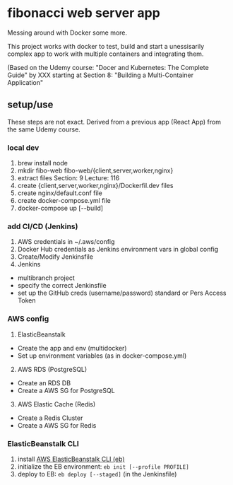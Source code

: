 # fibonacci web server app

Messing around with Docker some more.

This project works with docker to test, build and start a unessisarily complex app to work with multiple containers and integrating them.

(Based on the Udemy course: "Docer and Kubernetes: The Complete Guide" by XXX starting at Section 8: "Building a Multi-Container Application"

## setup/use
These steps are not exact. Derived from a previous app (React App) from the same Udemy course.

### local dev

 1. brew install node
 2. mkdir fibo-web fibo-web/{client,server,worker,nginx}
 3. extract files Section: 9 Lecture: 116
 4. create {client,server,worker,nginx}/Dockerfil.dev files
 5. create nginx/default.conf file
 6. create docker-compose.yml file
 7. docker-compose up [--build]

### add CI/CD (Jenkins)

 1. AWS credentials in ~/.aws/config
 2. Docker Hub credentials as Jenkins environment vars in global config
 3. Create/Modify Jenkinsfile
 4. Jenkins
   * multibranch project
   * specify the correct Jenkinsfile
   * set up the GitHub creds (username/password) standard or Pers Access Token

### AWS config

 1. ElasticBeanstalk
   * Create the app and env (multidocker)
   * Set up environment variables (as in docker-compose.yml)
 2. AWS RDS (PostgreSQL)
   * Create an RDS DB
   * Create a AWS SG for PostgreSQL
 3. AWS Elastic Cache (Redis)
   * Create a Redis Cluster
   * Create a AWS SG for Redis

### ElasticBeanstalk CLI

 1. install [AWS ElasticBeanstalk CLI (eb)](https://github.com/aws/aws-elastic-beanstalk-cli-setup.git)
 2. initialize the EB environment: `eb init [--profile PROFILE]`
 3. deploy to EB: `eb deploy [--staged]`  (in the Jenkinsfile)
